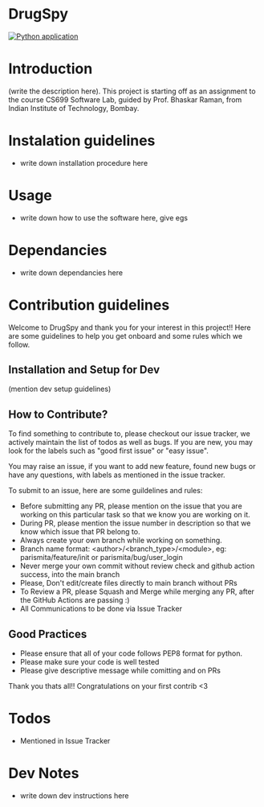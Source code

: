 # DrugSpy
[![Python application](https://github.com/parismita/DrugSpy/actions/workflows/python-app.yml/badge.svg)](https://github.com/parismita/DrugSpy/actions/workflows/python-app.yml)

# Introduction
(write the description here). This project is starting off as an assignment to the course CS699 Software Lab, guided by Prof. Bhaskar Raman, from Indian Institute of Technology, Bombay.

# Instalation guidelines
- write down installation procedure here

# Usage
- write down how to use the software here, give egs

# Dependancies
- write down dependancies here

# Contribution guidelines
Welcome to DrugSpy and thank you for your interest in this project!!
Here are some guidelines to help you get onboard and some rules which we follow.

## Installation and Setup for Dev
(mention dev setup guidelines)

## How to Contribute?
To find something to contribute to, please checkout our issue tracker, we actively maintain the list of todos as well as bugs. If you are new, you may look for the labels such as "good first issue" or "easy issue".

You may raise an issue, if you want to add new feature, found new bugs or have any questions, with labels as mentioned in the issue tracker.

To submit to an issue, here are some guildelines and rules:
- Before submitting any PR, please mention on the issue that you are working on this particular task so that we know you are working on it.
- During PR, please mention the issue number in description so that we know which issue that PR belong to.
- Always create your own branch while working on something.
- Branch name format: \<author\>/<branch_type>/\<module\>, eg: parismita/feature/init or parismita/bug/user_login
- Never merge your own commit without review check and github action success, into the main branch
- Please, Don't edit/create files directly to main branch without PRs  
- To Review a PR, please Squash and Merge while merging any PR, after the GitHub Actions are passing :)
- All Communications to be done via Issue Tracker

## Good Practices 
- Please ensure that all of your code follows PEP8 format for python.
- Please make sure your code is well tested
- Please give descriptive message while comitting and on PRs

Thank you thats all!! Congratulations on your first contrib <3

# Todos
- Mentioned in Issue Tracker

# Dev Notes
- write down dev instructions here

